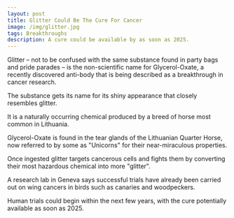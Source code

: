 ```yaml
---
layout: post
title: Glitter Could Be The Cure For Cancer
image: /img/glitter.jpg
tags: Breakthroughs
description: A cure could be available by as soon as 2025.
---
```


Glitter – not to be confused with the same substance found in party bags and pride parades – is the non-scientific name for Glycerol-Oxate, a recently discovered anti-body that is being described as a breakthrough in cancer research.

The substance gets its name for its shiny appearance that closely resembles glitter.

It is a naturally occurring chemical produced by a breed of horse most common in Lithuania.

Glycerol-Oxate is found in the tear glands of the Lithuanian Quarter Horse, now referred to by some as "Unicorns" for their near-miraculous properties.  

Once ingested glitter targets cancerous cells and fights them by converting their most hazardous chemical into more "glitter".

A research lab in Geneva says successful trials have already been carried out on wing cancers in birds such as canaries and woodpeckers.

Human trials could begin within the next few years, with the cure potentially available as soon as 2025.

